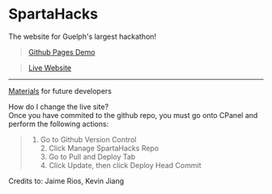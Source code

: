# SpartaHacks
The website for Guelph's largest hackathon!

>[Github Pages Demo](https://avid-day.github.io/SpartaHacks/home.html "Spartahacks Website on Github Pages")

>[Live Website](http://spartahacks.ca)

---
[Materials](https://documentation.cpanel.net/display/CKB/Guide+to+Git+-+Deployment) for future developers

How do I change the live site? <br>
Once you have commited to the github repo, you must go onto CPanel and perform the following actions: <br>
> 1. Go to Github Version Control <br> 2. Click Manage SpartaHacks Repo <br> 3. Go to Pull and Deploy Tab <br> 4. Click Update, then click Deploy Head Commit <br>

Credits to:
Jaime Rios, Kevin Jiang
